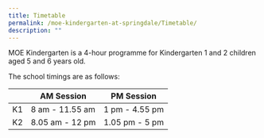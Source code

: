 ```yaml
---
title: Timetable
permalink: /moe-kindergarten-at-springdale/Timetable/
description: ""
---
```

MOE Kindergarten is a 4-hour programme for Kindergarten 1 and 2 children aged 5 and 6 years old.  
  
The school timings are as follows:


|  |AM Session | PM Session |
| -------- | -------- | -------- |
| K1     | 8 am - 11.55 am     | 1 pm - 4.55 pm     |
| K2     | 8.05 am - 12 pm     | 1.05 pm - 5 pm     |